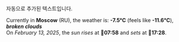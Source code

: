 
자동으로 추가된 텍스트입니다.

<!--START_SECTION:weather:moscow-->
Currently in **Moscow** (RU), the weather is: **-7.5°C** (feels like **-11.6°C**), ***broken clouds***<br/>
On *February 13, 2025*, the *sun rises* at 🌅**07:58** and *sets* at 🌇**17:28**.
<!--END_SECTION:weather-->
